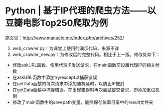 # Python | 基于IP代理的爬虫方法——以豆瓣电影Top250爬取为例

原文见：http://www.manueld.me/index.php/archives/252/
1. web_crawler.py：为课堂上使用的演示代码，来源不详
2. web_crawler_new.py：为修改后的完整代码。相比于上一版，修改处如下：
- 修改askURL函数，使用代理IP发送请求，在main函数前设置代理IP的相关参数
- 在askURL函数中添加try/except以捕获错误
- 在getData函数的每次请求中添加随机延时，以防止IP被封
- 在getData函数中捕捉错误，在出现错误时再次尝试提交请求，即添加重试机制
- 修改了main函数中的savepath变量，删除保存位置目录中的result文件夹
